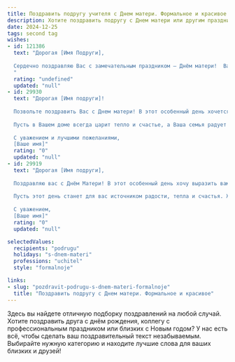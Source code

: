 ```yaml
---
title: Поздравить подругу учителя с Днем матери. Формальное и красивое
description: Хотите поздравить подругу с Днем матери или другим праздником? Наш ИИ создаст незабываемое поздравление, а вы обязательно выделитесь среди других.  
date: 2024-12-25
tags: second tag
wishes:
- id: 121386
  text: "Дорогая [Имя Подруги],
  
  Сердечно поздравляю Вас с замечательным праздником – Днём матери!  Ваша профессия учителя – это не только призвание, но и невероятная миссия, ведь Вы вкладываете душу в воспитание будущих поколений.  Желаю Вам крепкого здоровья, неиссякаемой энергии,  радости от успехов Ваших учеников и, конечно же,  безграничного счастья в кругу семьи. Пусть  Ваша жизнь будет наполнена теплом, любовью и заботой!
  "
  rating: "undefined"
  updated: "null"
- id: 29930
  text: "Дорогая [Имя подруги]!
  
  Позвольте поздравить Вас с Днем матери! В этот особенный день хочется выразить Вам искреннюю благодарность за заботу, внимание и ту огромную любовь, которую Вы дарите своим детям. Ваша профессия учителя требует не только знаний, но и безграничного терпения и душевной доброты, и Вы с блеском справляетесь с этой нелегкой задачей.
  
  Пусть в Вашем доме всегда царит тепло и счастье, а Ваша семья радует своими успехами и достижениями. Желаю Вам здоровья, гармонии и вдохновения в каждом дне.
  
  С уважением и лучшими пожеланиями,
  [Ваше имя]"
  rating: "0"
  updated: "null"
- id: 29919
  text: "Дорогая [Имя подруги],
  
  Поздравляю вас с Днём Матери! В этот особенный день хочу выразить вам искреннюю благодарность за вашу заботу, мудрость и безграничную любовь, которые вы ежедневно дарите своим детям и ученикам. Ваш труд как учителя вдохновляет и формирует будущее, а ваша преданность материнству служит ярким примером для всех нас.
  
  Пусть этот день станет для вас источником радости, тепла и счастья. Желаю вам здоровья, благополучия и много светлых моментов в жизни. Вы заслуживаете самого прекрасного!
  
  С уважением,
  [Ваше имя]"
  rating: "0"
  updated: "null"

selectedValues:
  recipients: "podrugu"
  holidays: "s-dnem-materi"
  professions: "uchitel"
  style: "formalnoje"

links:
- slug: "pozdravit-podrugu-s-dnem-materi-formalnoje"
  title: "Поздравить подругу с Днем матери. Формальное и красивое"
---
```


Здесь вы найдете отличную подборку поздравлений на любой случай. 
Хотите поздравить друга с днём рождения, коллегу с профессиональным праздником или близких с Новым годом? У нас есть всё, чтобы сделать ваш поздравительный текст незабываемым. Выбирайте нужную категорию и находите лучшие слова для ваших близких и друзей!
